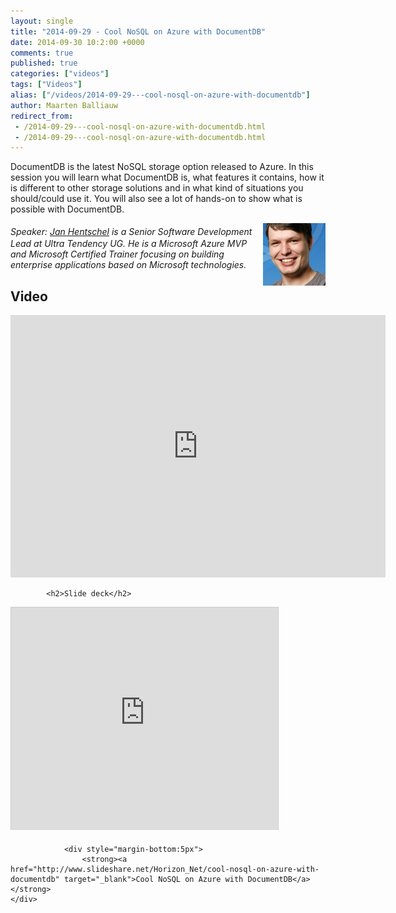 ```yaml
---
layout: single
title: "2014-09-29 - Cool NoSQL on Azure with DocumentDB"
date: 2014-09-30 10:2:00 +0000
comments: true
published: true
categories: ["videos"]
tags: ["Videos"]
alias: ["/videos/2014-09-29---cool-nosql-on-azure-with-documentdb"]
author: Maarten Balliauw
redirect_from:
 - /2014-09-29---cool-nosql-on-azure-with-documentdb.html
 - /2014-09-29---cool-nosql-on-azure-with-documentdb.html
---
```


<p>DocumentDB is the latest NoSQL storage option released to Azure. In this session you will learn what DocumentDB is, what features it contains, how it is different to other storage solutions and in what kind of situations you should/could use it. You will also see a lot of hands-on to show what is possible with DocumentDB.</p>
<p><span style="font-size: 20px; font-weight: bold;"></span><img width="100" height="100" align="right" style="font-style: italic;" alt="" src="/assets/media/speakers/jan-hentschel.jpg"><span style="font-style: italic;">Speaker:</span><span style="font-style: italic;">&nbsp;<a href="http://janatdevelopment.com/">Jan Hentschel</a> is a Senior Software Development Lead at Ultra Tendency UG. He is a Microsoft Azure MVP and Microsoft Certified Trainer focusing on building enterprise applications based on Microsoft technologies.</span></p>

<h2>Video</h2>
<div>
				
				
				
<iframe width="600" height="420" src="https://www.youtube.com/embed/2_QpMEj32AI?hd=1" frameborder="0" allowfullscreen=""></iframe>
				
</div>

			<h2>Slide deck</h2>
<div>
					<iframe src="http://www.slideshare.net/slideshow/embed_code/39603913" width="427" height="356" frameborder="0" marginwidth="0" marginheight="0" scrolling="no" style="border:1px solid #CCC;border-width:1px 1px 0;margin-bottom:5px" allowfullscreen="" webkitallowfullscreen="" mozallowfullscreen=""></iframe>
			
				<div style="margin-bottom:5px"> 
					<strong><a href="http://www.slideshare.net/Horizon_Net/cool-nosql-on-azure-with-documentdb" target="_blank">Cool NoSQL on Azure with DocumentDB</a></strong>
	</div>
</div>






